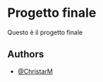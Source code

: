 
# Progetto finale

Questo è il progetto finale


## Authors

- [@ChristarM](https://github.com/ChristarM)


